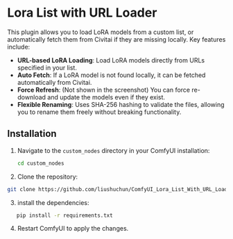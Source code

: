# Lora List with URL Loader

This plugin allows you to load LoRA models from a custom list, or automatically fetch them from Civitai if they are missing locally. Key features include:

- **URL-based LoRA Loading**: Load LoRA models directly from URLs specified in your list.
- **Auto Fetch**: If a LoRA model is not found locally, it can be fetched automatically from Civitai.
- **Force Refresh**: (Not shown in the screenshot) You can force re-download and update the models even if they exist.
- **Flexible Renaming**: Uses SHA-256 hashing to validate the files, allowing you to rename them freely without breaking functionality.

## Installation

1. Navigate to the `custom_nodes` directory in your ComfyUI installation:
   ```bash
   cd custom_nodes
   ```
2. Clone the repository:
```bash
git clone https://github.com/liushuchun/ComfyUI_Lora_List_With_URL_Loader.git
```
3. install the dependencies:
```bash
   pip install -r requirements.txt
```

4.  Restart ComfyUI to apply the changes.
